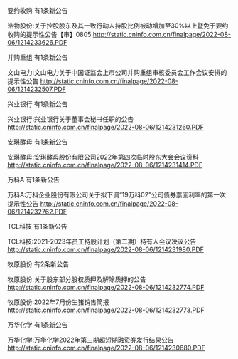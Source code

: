 要约收购 有1条新公告 

浩物股份:关于控股股东及其一致行动人持股比例被动增加至30%以上暨免于要约收购的提示性公告【审】0805 http://static.cninfo.com.cn/finalpage/2022-08-06/1214233626.PDF 

并购重组 有1条新公告 

文山电力:文山电力关于中国证监会上市公司并购重组审核委员会工作会议安排的提示性公告 http://static.cninfo.com.cn/finalpage/2022-08-06/1214232507.PDF 

兴业银行 有1条新公告 

兴业银行:兴业银行关于董事会秘书任职的公告 http://static.cninfo.com.cn/finalpage/2022-08-06/1214231260.PDF 

安琪酵母 有1条新公告 

安琪酵母:安琪酵母股份有限公司2022年第四次临时股东大会会议资料 http://static.cninfo.com.cn/finalpage/2022-08-06/1214231414.PDF 

万科A 有1条新公告 

万科A:万科企业股份有限公司关于拟下调“19万科02”公司债券票面利率的第一次提示性公告 http://static.cninfo.com.cn/finalpage/2022-08-06/1214232762.PDF 

TCL科技 有1条新公告 

TCL科技:2021-2023年员工持股计划（第二期）持有人会议决议公告 http://static.cninfo.com.cn/finalpage/2022-08-06/1214231980.PDF 

牧原股份 有2条新公告 

牧原股份:关于股东部分股权质押及解除质押的公告 http://static.cninfo.com.cn/finalpage/2022-08-06/1214232774.PDF 

牧原股份:2022年7月份生猪销售简报 http://static.cninfo.com.cn/finalpage/2022-08-06/1214232773.PDF 

万华化学 有1条新公告 

万华化学:万华化学2022年第三期超短期融资券发行结果公告 http://static.cninfo.com.cn/finalpage/2022-08-06/1214230680.PDF 

